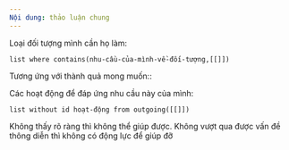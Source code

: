 ```yaml
---
Nội dung: thảo luận chung
---
```


Loại đối tượng mình cần họ làm:
```dataview
list where contains(nhu-cầu-của-mình-về-đối-tượng,[[]])
```
Tương ứng với thành quả mong muốn:: 

Các hoạt động để đáp ứng nhu cầu này của mình:
```dataview
list without id hoạt-động from outgoing([[]])
```

Không thấy rõ ràng thì không thể giúp được. Không vượt qua được vấn đề thông diễn thì không có động lực để giúp đỡ 
